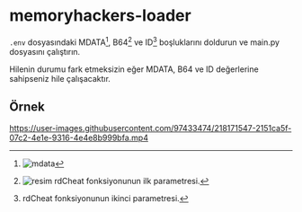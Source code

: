 # memoryhackers-loader

`.env` dosyasındaki MDATA[^1], B64[^2] ve ID[^3] boşluklarını doldurun ve main.py dosyasını çalıştırın.

Hilenin durumu fark etmeksizin eğer MDATA, B64 ve ID değerlerine sahipseniz hile çalışacaktır.

[^1]: ![mdata](https://user-images.githubusercontent.com/97433474/218167255-022c6baf-dc37-4cd4-93e2-6cbff35706c2.png)
[^2]: ![resim](https://user-images.githubusercontent.com/97433474/218167527-70fcd935-0da8-4ef9-a3d9-40a8a77a43e0.png) rdCheat fonksiyonunun ilk parametresi.
[^3]: rdCheat fonksiyonunun ikinci parametresi.

## Örnek
https://user-images.githubusercontent.com/97433474/218171547-2151ca5f-07c2-4e1e-9316-4e4e8b999bfa.mp4
